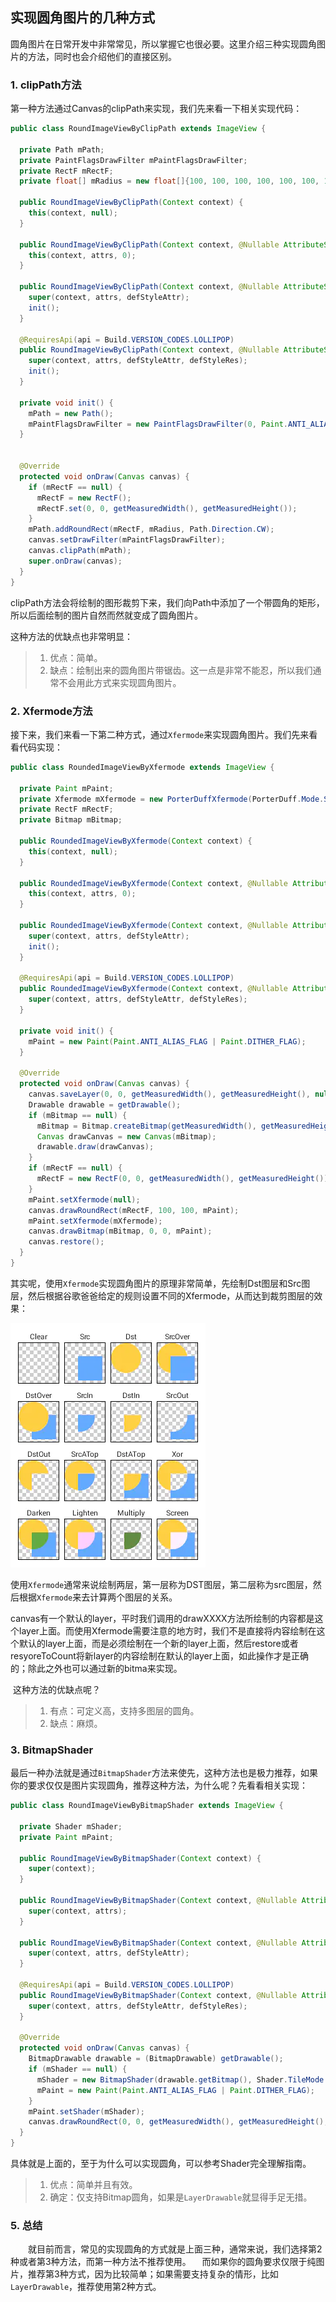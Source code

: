 ## 实现圆角图片的几种方式

圆角图片在日常开发中非常常见，所以掌握它也很必要。这里介绍三种实现圆角图片的方法，同时也会介绍他们的直接区别。

### 1. clipPath方法

第一种方法通过Canvas的clipPath来实现，我们先来看一下相关实现代码：

```java
public class RoundImageViewByClipPath extends ImageView {

  private Path mPath;
  private PaintFlagsDrawFilter mPaintFlagsDrawFilter;
  private RectF mRectF;
  private float[] mRadius = new float[]{100, 100, 100, 100, 100, 100, 100, 100};

  public RoundImageViewByClipPath(Context context) {
    this(context, null);
  }

  public RoundImageViewByClipPath(Context context, @Nullable AttributeSet attrs) {
    this(context, attrs, 0);
  }

  public RoundImageViewByClipPath(Context context, @Nullable AttributeSet attrs, int defStyleAttr) {
    super(context, attrs, defStyleAttr);
    init();
  }

  @RequiresApi(api = Build.VERSION_CODES.LOLLIPOP)
  public RoundImageViewByClipPath(Context context, @Nullable AttributeSet attrs, int defStyleAttr, int defStyleRes) {
    super(context, attrs, defStyleAttr, defStyleRes);
    init();
  }

  private void init() {
    mPath = new Path();
    mPaintFlagsDrawFilter = new PaintFlagsDrawFilter(0, Paint.ANTI_ALIAS_FLAG | Paint.FILTER_BITMAP_FLAG);
  }


  @Override
  protected void onDraw(Canvas canvas) {
    if (mRectF == null) {
      mRectF = new RectF();
      mRectF.set(0, 0, getMeasuredWidth(), getMeasuredHeight());
    }
    mPath.addRoundRect(mRectF, mRadius, Path.Direction.CW);
    canvas.setDrawFilter(mPaintFlagsDrawFilter);
    canvas.clipPath(mPath);
    super.onDraw(canvas);
  }
}
```

clipPath方法会将绘制的图形裁剪下来，我们向Path中添加了一个带圆角的矩形，所以后面绘制的图片自然而然就变成了圆角图片。

这种方法的优缺点也非常明显：

> 1. 优点：简单。
> 2. 缺点：绘制出来的圆角图片带锯齿。这一点是非常不能忍，所以我们通常不会用此方式来实现圆角图片。

### 2. Xfermode方法

接下来，我们来看一下第二种方式，通过```Xfermode```来实现圆角图片。我们先来看看代码实现：

```java
public class RoundedImageViewByXfermode extends ImageView {

  private Paint mPaint;
  private Xfermode mXfermode = new PorterDuffXfermode(PorterDuff.Mode.SRC_IN);
  private RectF mRectF;
  private Bitmap mBitmap;

  public RoundedImageViewByXfermode(Context context) {
    this(context, null);
  }

  public RoundedImageViewByXfermode(Context context, @Nullable AttributeSet attrs) {
    this(context, attrs, 0);
  }

  public RoundedImageViewByXfermode(Context context, @Nullable AttributeSet attrs, int defStyleAttr) {
    super(context, attrs, defStyleAttr);
    init();
  }

  @RequiresApi(api = Build.VERSION_CODES.LOLLIPOP)
  public RoundedImageViewByXfermode(Context context, @Nullable AttributeSet attrs, int defStyleAttr, int defStyleRes) {
    super(context, attrs, defStyleAttr, defStyleRes);
  }

  private void init() {
    mPaint = new Paint(Paint.ANTI_ALIAS_FLAG | Paint.DITHER_FLAG);
  }

  @Override
  protected void onDraw(Canvas canvas) {
    canvas.saveLayer(0, 0, getMeasuredWidth(), getMeasuredHeight(), null, Canvas.ALL_SAVE_FLAG);
    Drawable drawable = getDrawable();
    if (mBitmap == null) {
      mBitmap = Bitmap.createBitmap(getMeasuredWidth(), getMeasuredHeight(), Bitmap.Config.ARGB_8888);
      Canvas drawCanvas = new Canvas(mBitmap);
      drawable.draw(drawCanvas);
    }
    if (mRectF == null) {
      mRectF = new RectF(0, 0, getMeasuredWidth(), getMeasuredHeight());
    }
    mPaint.setXfermode(null);
    canvas.drawRoundRect(mRectF, 100, 100, mPaint);
    mPaint.setXfermode(mXfermode);
    canvas.drawBitmap(mBitmap, 0, 0, mPaint);
    canvas.restore();
  }
}
```

​		其实呢，使用```Xfermode```实现圆角图片的原理非常简单，先绘制Dst图层和Src图层，然后根据谷歌爸爸给定的规则设置不同的Xfermode，从而达到裁剪图层的效果：

![自定义View_7](.\img\自定义View_7.webp)

​		使用```Xfermode```通常来说绘制两层，第一层称为DST图层，第二层称为src图层，然后根据```Xfermode```来去计算两个图层的关系。

​		canvas有一个默认的layer，平时我们调用的drawXXXX方法所绘制的内容都是这个layer上面。而使用Xfermode需要注意的地方时，我们不是直接将内容绘制在这个默认的layer上面，而是必须绘制在一个新的layer上面，然后restore或者resyoreToCount将新layer的内容绘制在默认的layer上面，如此操作才是正确的；除此之外也可以通过新的bitma来实现。

​		这种方法的优缺点呢？

> 1. 有点：可定义高，支持多图层的圆角。
> 2. 缺点：麻烦。

### 3. BitmapShader

​		最后一种办法就是通过```BitmapShader```方法来使先，这种方法也是极力推荐，如果你的要求仅仅是图片实现圆角，推荐这种方法，为什么呢？先看看相关实现：

```java
public class RoundImageViewByBitmapShader extends ImageView {

  private Shader mShader;
  private Paint mPaint;

  public RoundImageViewByBitmapShader(Context context) {
    super(context);
  }

  public RoundImageViewByBitmapShader(Context context, @Nullable AttributeSet attrs) {
    super(context, attrs);
  }

  public RoundImageViewByBitmapShader(Context context, @Nullable AttributeSet attrs, int defStyleAttr) {
    super(context, attrs, defStyleAttr);
  }

  @RequiresApi(api = Build.VERSION_CODES.LOLLIPOP)
  public RoundImageViewByBitmapShader(Context context, @Nullable AttributeSet attrs, int defStyleAttr, int defStyleRes) {
    super(context, attrs, defStyleAttr, defStyleRes);
  }

  @Override
  protected void onDraw(Canvas canvas) {
    BitmapDrawable drawable = (BitmapDrawable) getDrawable();
    if (mShader == null) {
      mShader = new BitmapShader(drawable.getBitmap(), Shader.TileMode.CLAMP, Shader.TileMode.CLAMP);
      mPaint = new Paint(Paint.ANTI_ALIAS_FLAG | Paint.DITHER_FLAG);
    }
    mPaint.setShader(mShader);
    canvas.drawRoundRect(0, 0, getMeasuredWidth(), getMeasuredHeight(), 100, 100, mPaint);
  }
}
```

​		具体就是上面的，至于为什么可以实现圆角，可以参考Shader完全理解指南。

> 1. 优点：简单并且有效。
> 2. 确定：仅支持Bitmap圆角，如果是`LayerDrawable`就显得手足无措。

### 5. 总结

  就目前而言，常见的实现圆角的方式就是上面三种，通常来说，我们选择第2种或者第3种方法，而第一种方法不推荐使用。
  而如果你的圆角要求仅限于纯图片，推荐第3种方式，因为比较简单；如果需要支持复杂的情形，比如`LayerDrawable`，推荐使用第2种方式。

